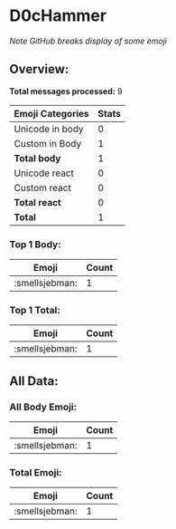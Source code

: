 # D0cHammer

*Note GitHub breaks display of some emoji*

## Overview:

**Total messages processed:** 9

Emoji Categories | Stats
-------|--------
Unicode in body | 0
Custom in Body | 1
**Total body** | 1
Unicode react | 0
Custom react | 0
**Total react** | 0
**Total** | 1

### Top 1 Body:

Emoji | Count
-------|--------
:smellsjebman: | 1

### Top 1 Total:

Emoji | Count
-------|--------
:smellsjebman: | 1

## All Data:

### All Body Emoji:

Emoji | Count
-------|--------
:smellsjebman: | 1

### Total Emoji:

Emoji | Count
-------|--------
:smellsjebman: | 1

